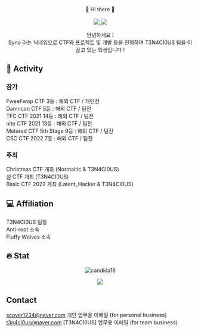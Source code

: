 <div align="center">
    👋 Hi there 👋 
    <br>
    <br>
    <a href="https://sy2n0.me" target="_blank">
        <img src="https://img.shields.io/badge/Syno Site-430098?style=for-the-badge&logo=Heroku&logoColor=white"/>
    </a>
    <a href="https://www.instagram.com/t3n4ci0us_syno" target="_blank">
        <img src="https://img.shields.io/badge/Syno-E4405F?style=for-the-badge&logo=Instagram&logoColor=white"/>
    </a>
    <p align="center">
        안녕하세요 !      
      <br>
        Syno 라는 닉네임으로 CTF와 프로젝트 및 개발 등을 진행하며 T3N4CI0US 팀을 이끌고 있는 학생입니다 !
    </p>
</div>
 
## 🚩 Activity     

### 참가     
 FweeFwop CTF 3등 : 해외 CTF / 개인전     
 Damncon CTF 5등 : 해외 CTF / 팀전     
 TFC CTF 2021 14등 : 해외 CTF / 팀전     
 nite CTF 2021 13등 : 해외 CTF / 팀전     
 Metared CTF 5th Stage 9등 : 해외 CTF / 팀전     
 CSC CTF 2022 7등 : 해외 CTF / 팀전     
### 주최     
     
 Christmas CTF 개최 (Normaltic & T3N4CI0US)     
 설 CTF 개최 (T3N4CI0US)     
 Basic CTF 2022 개최 (Latent_Hacker & T3N4CI0US)

## 💻 Affiliation     
 T3N4CI0US 팀장     
 Anti-root 소속     
 Fluffy Wolves 소속     
 
## 🔥 Stat
<div align="center">
    <p align="center">
        <img src="https://github-readme-streak-stats.herokuapp.com/?user=jopraveen&theme=Sy2n0" alt="candida18"  />
    </p>
    <p align="center">
        <img  align="center"  src="https://github-readme-stats.vercel.app/api?username=Sy2n0&theme=dark&show_icons=true&count_private=true" />
    </p>
</div>

## Contact     
 scover1234@naver.com 개인 업무용 이메일 (for personal business)     
 t3n4ci0us@naver.com [T3N4CI0US] 업무용 이메일 (for team business)
